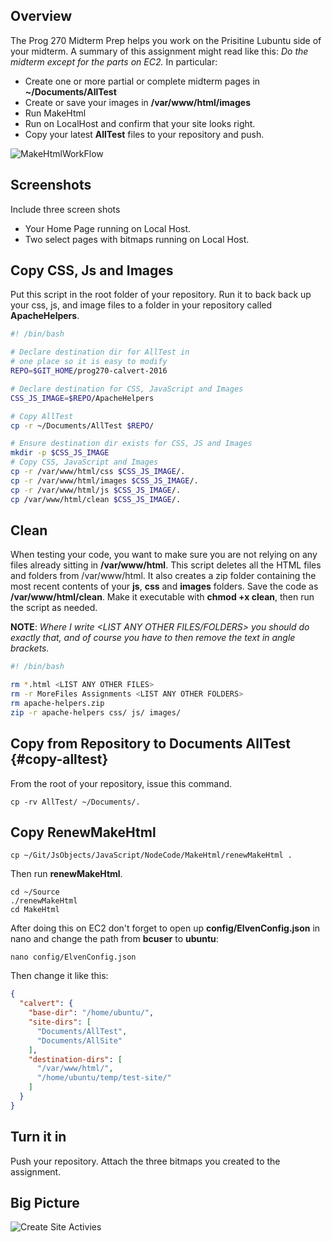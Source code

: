 ## Overview

The Prog 270 Midterm Prep helps you work on the Prisitine Lubuntu side of your midterm.
A summary of this assignment might read like this: *Do the midterm except for the parts on EC2.*
In particular:

- Create one or more partial or complete midterm pages in **~/Documents/AllTest**
- Create or save your images in **/var/www/html/images**
- Run MakeHtml
- Run on LocalHost and confirm that your site looks right.
- Copy your latest **AllTest** files to your repository and push.

![MakeHtmlWorkFlow](https://s3.amazonaws.com/bucket01.elvenware.com/images/make-html-work-flow.png)

## Screenshots

Include three screen shots

- Your Home Page running on Local Host.
- Two select pages with bitmaps running on Local Host.

## Copy CSS, Js and Images

Put this script in the root folder of your repository. Run it to back back up
your css, js, and image files to a folder in your  repository called
**ApacheHelpers**.

```bash
#! /bin/bash

# Declare destination dir for AllTest in
# one place so it is easy to modify
REPO=$GIT_HOME/prog270-calvert-2016

# Declare destination for CSS, JavaScript and Images
CSS_JS_IMAGE=$REPO/ApacheHelpers

# Copy AllTest
cp -r ~/Documents/AllTest $REPO/

# Ensure destination dir exists for CSS, JS and Images
mkdir -p $CSS_JS_IMAGE
# Copy CSS, JavaScript and Images
cp -r /var/www/html/css $CSS_JS_IMAGE/.
cp -r /var/www/html/images $CSS_JS_IMAGE/.
cp -r /var/www/html/js $CSS_JS_IMAGE/.
cp /var/www/html/clean $CSS_JS_IMAGE/.
```

## Clean

When testing your code, you want to make sure you are not relying on any
files already sitting in **/var/www/html**. This script deletes all the
HTML files and folders from /var/www/html. It also creates a zip folder
containing the most recent contents of your **js**, **css** and **images**
folders. Save the code as **/var/www/html/clean**. Make it executable with
**chmod +x clean**, then run the script as needed.

**NOTE**: *Where I write <LIST ANY OTHER FILES/FOLDERS> you should do exactly
that, and of course you have to then remove the text in angle brackets.*

```bash
#! /bin/bash

rm *.html <LIST ANY OTHER FILES>
rm -r MoreFiles Assignments <LIST ANY OTHER FOLDERS>
rm apache-helpers.zip
zip -r apache-helpers css/ js/ images/
```
## Copy from Repository to Documents AllTest {#copy-alltest}

From the root of your repository, issue this command.

```
cp -rv AllTest/ ~/Documents/.
```

## Copy RenewMakeHtml

```
cp ~/Git/JsObjects/JavaScript/NodeCode/MakeHtml/renewMakeHtml .
```

Then run **renewMakeHtml**.

```
cd ~/Source
./renewMakeHtml
cd MakeHtml
```

After doing this on EC2 don't forget to open up **config/ElvenConfig.json** in nano and change the path from **bcuser** to **ubuntu**:

```
nano config/ElvenConfig.json
```

Then change it like this:

```json
{
  "calvert": {
    "base-dir": "/home/ubuntu/",
    "site-dirs": [
      "Documents/AllTest",
      "Documents/AllSite"
    ],
    "destination-dirs": [
      "/var/www/html/",
      "/home/ubuntu/temp/test-site/"
    ]
  }
}
```

## Turn it in

Push your repository. Attach the three bitmaps you created to the assignment.

## Big Picture

![Create Site Activies](https://s3.amazonaws.com/bucket01.elvenware.com/images/create-web-site-activities.png)
